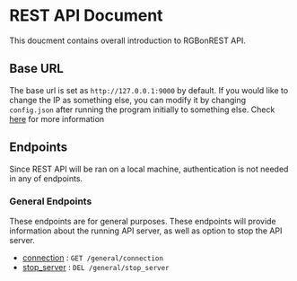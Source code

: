 
# REST API Document
This doucment contains overall introduction to RGBonREST API.

## Base URL
The base url is set as `http://127.0.0.1:9000` by default. If you would like to change the IP as something else, you can modify it by changing `config.json` after running the program initially to something else. Check [here](https://github.com/gooday2die/RgbOnRest/blob/main/GitHub/api_docs/config.md) for more information

## Endpoints
Since REST API will be ran on a local machine, authentication is not needed in any of endpoints.

### General Endpoints
These endpoints are for general purposes. These endpoints will provide information about the running API server, as well as option to stop the API server.
- [connection](https://github.com/gooday2die/RgbOnRest/tree/main/GitHub/api_docs/general/connection.md) : `GET /general/connection`
- [stop_server](https://github.com/gooday2die/RgbOnRest/tree/main/GitHub/api_docs/general/stop_server.md) : `DEL /general/stop_server`
